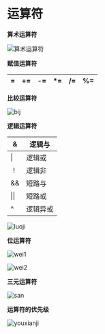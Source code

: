 # 运算符

**算术运算符**

![算术运算符](https://user-images.githubusercontent.com/57212793/128530752-9e355826-6136-4ed2-845a-242b4c9cda69.png)

**赋值运算符**

|  =   |  +=  |  -=  | *=   | /=   | %=   |
| :--: | :--: | :--: | ---- | ---- | ---- |

**比较运算符**

![bij](https://user-images.githubusercontent.com/57212793/128530867-31c145be-302b-4874-b112-5855bb309a07.png)


**逻辑运算符**

| &    | 逻辑与   |
| ---- | -------- |
| \|   | 逻辑或   |
| ！   | 逻辑非   |
| &&   | 短路与   |
| \|\| | 短路或   |
| ^    | 逻辑异或 |

![luoji](https://user-images.githubusercontent.com/57212793/128530908-10889bb0-4376-48cc-a113-48090bf98385.png)


**位运算符**

![wei1](https://user-images.githubusercontent.com/57212793/128530937-53ec28e6-afef-470e-b445-b8e6a90664a3.png)


![wei2](https://user-images.githubusercontent.com/57212793/128530953-9816a440-86dd-4a3e-b0cf-bf2bf07eab42.png)


**三元运算符**

![san](https://user-images.githubusercontent.com/57212793/128530984-58943223-7f9d-4341-b54f-fe651d8f8f64.png)


**运算符的优先级**

![youxianji](https://user-images.githubusercontent.com/57212793/128531027-19fe2a7f-95fa-4e70-ba48-a81b36a23eff.png)
